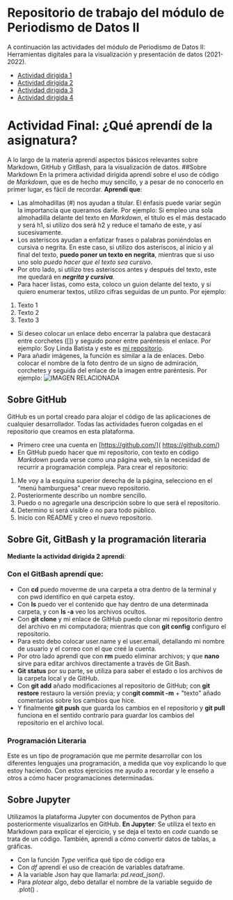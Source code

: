 # Repositorio de trabajo del módulo de Periodismo de Datos II #
A continuación las actividades del módulo de Periodismo de Datos II: Herramientas digitales para la visualización y presentación de datos (2021-2022).
- [Actividad dirigida 1](https://github.com/nebrijas/LindaBatista-web/blob/main/ad1.md)
- [Actividad dirigida 2](https://github.com/nebrijas/LindaBatista-web/blob/main/ad2.md)
- [Actividad dirigida 3](https://github.com/nebrijas/LindaBatista-web/blob/main/ad3.ipynb) 
- [Actividad dirigida 4](https://github.com/nebrijas/LindaBatista-web/blob/main/ad4-covid.ipynb)
# Actividad Final: ¿Qué aprendí de la asignatura?
A lo largo de la materia aprendí aspectos básicos relevantes sobre Markdown, GitHub y GitBash, para la visualización de datos.
##Sobre Markdown
En la primera actividad dirigida aprendí sobre el uso de código de *Markdown*, que es de hecho muy sencillo, y a pesar de no conocerlo en primer lugar, es fácil de recordar.
**Aprendí que**:
-	Las almohadillas (#) nos ayudan a titular. El énfasis puede variar según la importancia que queramos darle. Por ejemplo: Si empleo una sola almohadilla delante del texto en *Markdown*, el título es el más destacado y será h1, si utilizo dos será h2 y reduce el tamaño de este, y así sucesivamente. 
-	Los asteriscos ayudan a enfatizar frases o palabras poniéndolas en cursiva o negrita. En este caso, si utilizo dos asteriscos, al inicio y al final del texto, **puedo poner un texto en negrita**, mientras que si uso uno solo *puedo hacer que el texto sea cursivo*.
-	Por otro lado, si utilizo tres asteriscos antes y después del texto, este me quedará en ***negrita y cursiva***.
-	Para hacer listas, como esta, coloco un guion delante del texto, y si quiero enumerar textos, utilizo cifras seguidas de un punto. Por ejemplo: 
1.	Texto 1
2.	Texto 2
3.	Texto 3
-	Si deseo colocar un enlace debo encerrar la palabra que destacará entre corchetes ([]) y seguido poner entre paréntesis el enlace. Por ejemplo: Soy Linda Batista y este es [mi repositorio]( https://github.com/nebrijas/LindaBatista-web).
-	Para añadir imágenes, la función es similar a la de enlaces. Debo colocar el nombre de la foto dentro de un signo de admiración, corchetes y seguida del enlace de la imagen entre paréntesis. Por ejemplo: ![IMAGEN RELACIONADA](https://avatars.githubusercontent.com/u/107362070?s=400&u=cd8f2a43667c36755213a864f28124a5f1027ab4&v=4)

## Sobre GitHub
GitHub es un portal creado para alojar el código de las aplicaciones de cualquier desarrollador. Todas las actividades fueron colgadas en el repositorio que creamos en esta plataforma. 
-	Primero cree una cuenta en [https://github.com/]( https://github.com/)
-	En GitHub puedo hacer que mi repositorio, con texto en código *Markdown* pueda verse como una página web, sin la necesidad de recurrir a programación compleja.
Para crear el repositorio:
1.	Me voy a la esquina superior derecha de la página, selecciono en el “menú hamburguesa” crear nuevo repositorio.
2.	Posteriormente describo un nombre sencillo.
3.	Puedo o no agregarle una descripción sobre lo que será el repositorio.
4.	Determino si será visible o no para todo público.
5.	Inicio con README y creo el nuevo repositorio.

## Sobre Git, GitBash y la programación literaria
**Mediante la actividad dirigida 2 aprendí**:
### Con el GitBash aprendí que: 
- Con **cd** puedo moverme de una carpeta a otra dentro de la terminal y con pwd identifico en qué carpeta estoy.
- Con **ls** puedo ver el contenido que hay dentro de una determinada carpeta, y con **ls -a** veo los archivos ocultos.
- Con **git clone** y mi enlace de GitHub puedo clonar mi repositorio dentro del archivo en mi computadora; mientras que con **git config** configuro el repositorio. 
- Para esto debo colocar user.name y el user.email, detallando mi nombre de usuario y el correo con el que creé la cuenta.
- Por otro lado aprendí que con **rm** puedo eliminar archivos; y que **nano** sirve para editar archivos directamente a través de Git Bash.
- **Git status** por su parte, se utiliza para saber el estado o los archivos de la carpeta local y de GitHub.
- Con **git add** añado modificaciones al repositorio de GitHub; con **git restore** restauro la versión previa; y con**git commit -m** + "texto" añado comentarios sobre los cambios que hice.
- Y finalmente **git push** que guarda los cambios en el repositorio y **git pull** funciona en el sentido contrario para guardar los cambios del repositorio en el archivo local.
### Programación Literaria
Este es un tipo de programación que me permite desarrollar con los diferentes lenguajes una programación, a medida que voy explicando lo que estoy haciendo.
Con estos ejercicios me ayudo a recordar y le enseño a otros a cómo hacer programaciones determinadas.
## Sobre Jupyter
Utilizamos la plataforma Jupyter con documentos de Python para posteriormente visualizarlos en GitHub. 
**En Jupyter**:
Se utiliza el texto en Markdown para explicar el ejercicio, y se deja el texto en *code* cuando se trata de un código. 
También, aprendí a cómo convertir datos de tablas, a gráficas.
-	Con la función *Type* verifica qué tipo de código era
-	Con *df* aprendí el uso de creación de variables dataframe.
-	A la variable Json hay que llamarla: *pd.read_json()*.
-	Para *plotear* algo, debo detallar el nombre de la variable seguido de .plot() .
